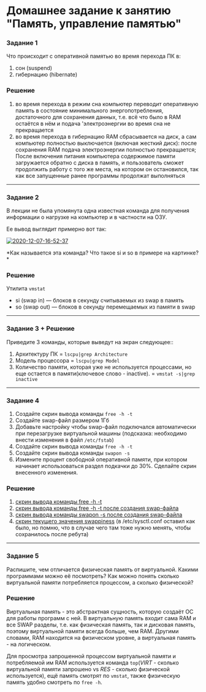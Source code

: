 # Домашнее задание к занятию "Память, управление памятью"

### Задание 1

Что происходит с оперативной памятью во время перехода ПК в:
1) сон (suspend)
2) гибернацию (hibernate)

### Решение

1) во время перехода в режим сна компьютер переводит оперативную память в состояние минимального энергопотребления, достаточного для сохранения данных, т.е. всё что было в RAM остаётся в нём и подача 'электроэнергии во время сна не прекращается
2) во время перехода в гибернацию RAM сбрасывается на диск, а сам компьютер полностью выключается (включая жесткий диск): после сохранения RAM подача электроэнергии полностью прекращается; После включения питания компьютера содержимое памяти загружается обратно с диска в память, и пользователь сможет продолжить работу с того же места, на котором он остановился, так как все запущенные ранее программы продолжат выполняться

---

### Задание 2

В лекции не была упомянута одна известная команда для получения информации о нагрузке на компьютер и в частности  на ОЗУ.

Ее вывод выглядит примерно вот так:

<a href="https://imgbb.com/"><img src="https://i.ibb.co/7Q16Chb/2020-12-07-16-52-37.png" alt="2020-12-07-16-52-37" border="0"></a>

*Как называется эта команда? Что такое si и so  в примере на картинке? *

### Решение

Утилита `vmstat`
* si (swap in) — блоков в секунду считываемых из swap в память
* so (swap out) — блоков в секунду перемещаемых из памяти в swap

---

### Задание 3 + Решение

Приведите 3 команды, которые выведут на экран следующее::

1) Архитектуру ПК = `lscpu|grep Architecture`
2) Модель процессора = `lscpu|grep Model`
3) Количество памяти, которая уже не используется процессами, но еще остается в памяти(ключевое слово - inactive). = `vmstat -s|grep inactive`

---

### Задание 4

1) Создайте скрин вывода команды `free -h -t`
2) Создайте swap-файл размером 1Гб
3) Добавьте настройку чтобы swap-файл подключался автоматически при перезагрузке виртуальной машины (подсказка: необходимо внести изменения в файл `/etc/fstab`)
4) Создайте скрин вывода команды `free -h -t`
5) Создайте скрин вывода команды `swapon -s`
6) Измените процент свободной оперативной памяти, при котором начинает использоваться раздел подкачки до 30%. Сделайте скрин внесенного изменения.


### Решение

1. [скрин вывода команды free -h -t](http://screenshot.alarislabs.com/ADr/image_20240212082513_a008d4de.png)
2. [скрин вывода команды free -h -t после создания swap-файла](http://screenshot.alarislabs.com/ADr/image_20240212090055_2bd9dd5f.png)
3. [cкрин вывода команды swapon -s после создания swap-файла](http://screenshot.alarislabs.com/ADr/image_20240212090139_c3e0c255.png)
4. [скрин текущего значения swappiness](http://screenshot.alarislabs.com/ADr/image_20240212090511_12468de3.png) (в /etc/sysctl.conf оставил как было, но помню, что в случае чего там тоже нужно менять, чтобы сохранилось после ребута)

---

### Задание 5

Распишите, чем отличается физическая память от виртуальной. Какими программами можно её посмотреть? Как можно понять сколько виртуальной памяти потребляется процессом, а сколько физической?

### Решение

Виртуальная память - это абстрактная сущность, которую создаёт ОС для работы программ с ней. В виртуальную память входит сама RAM и все SWAP разделы, т.е. как физическая память, так и дисковая память, поэтому виртуальной памяти всегда больше, чем RAM. Другими словами, RAM находится на физическом уровне, а виртуальная память - на логическом.

Для просмотра запрошенной процессом виртуальной памяти и потребляемой им RAM используется команда `top`(*VIRT* - сколько виртуальной памяти запрошено vs *RES* - сколько физической используется), ещё память смотрят по `vmstat`, также физическую память удобно смотреть по `free -h`.



